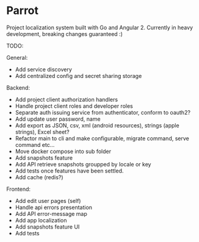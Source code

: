 # Parrot
Project localization system built with Go and Angular 2.
Currently in heavy development, breaking changes guaranteed :)

TODO:

General:
- Add service discovery
- Add centralized config and secret sharing storage

Backend:
- Add project client authorization handlers
- Handle project client roles and developer roles
- Separate auth issuing service from authenticator, conform to oauth2?
- Add update user password, name
- Add export as JSON, csv, xml (android resources), strings (apple strings), Excel sheet?
- Refactor main to cli and make configurable, migrate command, serve command etc...
- Move docker compose into sub folder
- Add snapshots feature
- Add API retrieve snapshots groupped by locale or key
- Add tests once features have been settled.
- Add cache (redis?)

Frontend:
- Add edit user pages (self)
- Handle api errors presentation
- Add API error-message map
- Add app localization
- Add snapshots feature UI
- Add tests

